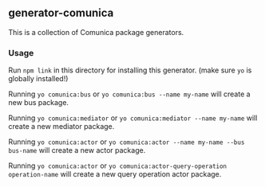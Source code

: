 ## generator-comunica

This is a collection of Comunica package generators.

### Usage

Run `npm link` in this directory for installing this generator. (make sure `yo` is globally installed!)

Running `yo comunica:bus` or `yo comunica:bus --name my-name` will create a new bus package.

Running `yo comunica:mediator` or `yo comunica:mediator --name my-name` will create a new mediator package.

Running `yo comunica:actor` or `yo comunica:actor --name my-name --bus bus-name` will create a new actor package.

Running `yo comunica:actor` or `yo comunica:actor-query-operation operation-name` will create a new query operation actor package.

